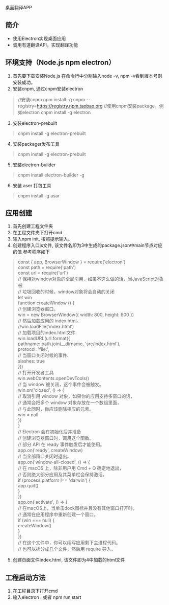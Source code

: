 桌面翻译APP
## 简介
+ 使用Electron实现桌面应用
+ 调用有道翻译API，实现翻译功能

## 环境支持（Node.js npm electron）
1. 首先要下载安装Node.js
在命令行中分别输入node -v, npm -v看到版本号则安装成功。
2. 安装cnpm, 通过cnpm安装electron
> //安装cnpm
> npm install -g cnpm --registry=https://registry.npm.taobao.org
> //使用cnpm安装package，例如electron
> cnpm install -g electron

3. 安装electron-prebuilt
> cnpm install -g electron-prebuilt

4. 安装packager发布工具
> cnpm install -g electron-prebuilt

5. 安装electron-builder
> cnpm install electron-builder -g

6. 安装 aser 打包工具
> cnpm install -g asar


## 应用创建
1. 首先创建工程文件夹
2. 在工程文件夹下打开cmd
3. 输入npm init, 按照提示输入。
4. 创建程序入口js文件, 该文件名即为3中生成的package.json中main节点对应的值
参考程序如下
> const { app, BrowserWindow } = require('electron')<br>
> const path = require('path')<br>
> const url = require('url')<br>
> // 保持对window对象的全局引用，如果不这么做的话，当JavaScript对象被<br>
> // 垃圾回收的时候，window对象将会自动的关闭<br>
> let win<br>
> function createWindow () {<br>
>   // 创建浏览器窗口。<br>
>   win = new BrowserWindow({ width: 800, height: 600 })<br>
>   // 然后加载应用的 index.html。<br>
>   //win.loadFile('index.html')<br>
>   // 加载项目的index.html文件.<br>
>   win.loadURL(url.format({<br>
>     pathname: path.join(__dirname, 'src/index.html'),<br>
>     protocol: 'file:',<br>
>   // 当窗口关闭时候的事件.<br>
>     slashes: true<br>
>   }))<br>
>   // 打开开发者工具<br>
>   win.webContents.openDevTools()<br>
>   // 当 window 被关闭，这个事件会被触发。<br>
>   win.on('closed', () => {<br>
>     // 取消引用 window 对象，如果你的应用支持多窗口的话，<br>
>     // 通常会把多个 window 对象存放在一个数组里面，<br>
>     // 与此同时，你应该删除相应的元素。<br>
>     win = null<br>
>   })<br>
> }<br>
> // Electron 会在初始化后并准备<br>
> // 创建浏览器窗口时，调用这个函数。<br>
> // 部分 API 在 ready 事件触发后才能使用。<br>
> app.on('ready', createWindow)<br>
> // 当全部窗口关闭时退出。<br>
> app.on('window-all-closed', () => {<br>
>   // 在 macOS 上，除非用户用 Cmd + Q 确定地退出，<br>
>   // 否则绝大部分应用及其菜单栏会保持激活。<br>
>   if (process.platform !== 'darwin') {<br>
>     app.quit()<br>
>   }<br>
> })<br>
> app.on('activate', () => {<br>
>   // 在macOS上，当单击dock图标并且没有其他窗口打开时，<br>
>   // 通常在应用程序中重新创建一个窗口。<br>
>   if (win === null) {<br>
>     createWindow()<br>
>   }<br>
> })<br>
> // 在这个文件中，你可以续写应用剩下主进程代码。<br>
> // 也可以拆分成几个文件，然后用 require 导入。<br>

5. 创建页面文件index.html, 该文件即为4中加载的html文件


## 工程启动方法
1. 在工程目录下打开cmd
2. 输入electron . 或者 npm run start
